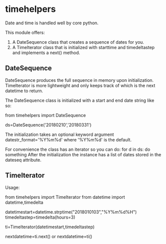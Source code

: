 # timehelpers

Date and time is handled well by core python.  

This module offers:

1. A DateSequence class that creates a sequence of dates for you.
2. A TimeIterator class that is initialized with starttime and timedeltastep and implements a next() method.

## DateSequence

DateSequence produces the full sequence in memory upon initialization.
TimeIterator is more lightweight and only keeps track of which is the next datetime to return.

The DateSequence class is initialized with a start and end date string like so:

from timehelpers import DateSequence

ds=DateSequence('20180210','20180331')

The initialization takes an optional keyword argument datestr_format='%Y%m%d' 
where '%Y%m%d' is the default.

For convenience the class has an iterator so you can do: for d in ds: do something
After the initialization the instance has a list of dates stored in the dateseq attribute.

## TimeIterator

Usage:

from timehelpers import TimeIterator
from datetime import datetime,timedelta

datetimestart=datetime.strptime("2018010103","%Y%m%d%H")
timedeltastep=timedelta(hours=3)

ti=TimeIterator(datetimestart,timedeltastep)

nextdatetime=ti.next()
or
nextdatetime=ti()

